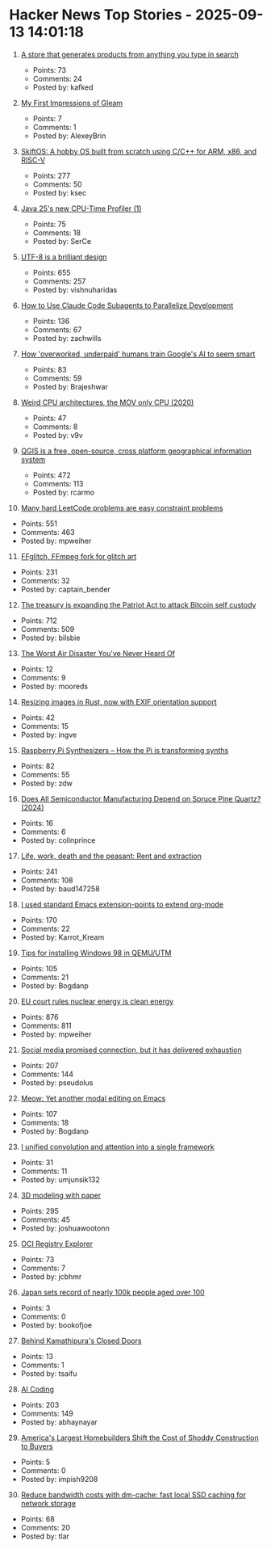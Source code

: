 # Hacker News Top Stories - 2025-09-13 14:01:18

1. [A store that generates products from anything you type in search](https://anycrap.shop/)
   - Points: 73
   - Comments: 24
   - Posted by: kafked

2. [My First Impressions of Gleam](https://mtlynch.io/notes/gleam-first-impressions/)
   - Points: 7
   - Comments: 1
   - Posted by: AlexeyBrin

3. [SkiftOS: A hobby OS built from scratch using C/C++ for ARM, x86, and RISC-V](https://skiftos.org)
   - Points: 277
   - Comments: 50
   - Posted by: ksec

4. [Java 25's new CPU-Time Profiler (1)](https://mostlynerdless.de/blog/2025/06/11/java-25s-new-cpu-time-profiler-1/)
   - Points: 75
   - Comments: 18
   - Posted by: SerCe

5. [UTF-8 is a brilliant design](https://iamvishnu.com/posts/utf8-is-brilliant-design)
   - Points: 655
   - Comments: 257
   - Posted by: vishnuharidas

6. [How to Use Claude Code Subagents to Parallelize Development](https://zachwills.net/how-to-use-claude-code-subagents-to-parallelize-development/)
   - Points: 136
   - Comments: 67
   - Posted by: zachwills

7. [How 'overworked, underpaid' humans train Google's AI to seem smart](https://www.theguardian.com/technology/2025/sep/11/google-gemini-ai-training-humans)
   - Points: 83
   - Comments: 59
   - Posted by: Brajeshwar

8. [Weird CPU architectures, the MOV only CPU (2020)](https://justanotherelectronicsblog.com/?p=771)
   - Points: 47
   - Comments: 8
   - Posted by: v9v

9. [QGIS is a free, open-source, cross platform geographical information system](https://github.com/qgis/QGIS)
   - Points: 472
   - Comments: 113
   - Posted by: rcarmo

10. [Many hard LeetCode problems are easy constraint problems](https://buttondown.com/hillelwayne/archive/many-hard-leetcode-problems-are-easy-constraint/)
   - Points: 551
   - Comments: 463
   - Posted by: mpweiher

11. [FFglitch, FFmpeg fork for glitch art](https://ffglitch.org/gallery/)
   - Points: 231
   - Comments: 32
   - Posted by: captain_bender

12. [The treasury is expanding the Patriot Act to attack Bitcoin self custody](https://www.tftc.io/treasury-iexpanding-patriot-act/)
   - Points: 712
   - Comments: 509
   - Posted by: bilsbie

13. [The Worst Air Disaster You've Never Heard Of](https://longreads.com/2025/09/04/zeppelin-navy-aircraft-disaster/)
   - Points: 12
   - Comments: 9
   - Posted by: mooreds

14. [Resizing images in Rust, now with EXIF orientation support](https://alexwlchan.net/2025/create-thumbnail-is-exif-aware/)
   - Points: 42
   - Comments: 15
   - Posted by: ingve

15. [Raspberry Pi Synthesizers – How the Pi is transforming synths](https://www.gearnews.com/raspberry-pi-synthesizers-how-the-pi-is-transforming-synths/)
   - Points: 82
   - Comments: 55
   - Posted by: zdw

16. [Does All Semiconductor Manufacturing Depend on Spruce Pine Quartz? (2024)](https://www.construction-physics.com/p/does-all-semiconductor-manufacturing)
   - Points: 16
   - Comments: 6
   - Posted by: colinprince

17. [Life, work, death and the peasant: Rent and extraction](https://acoup.blog/2025/09/12/collections-life-work-death-and-the-peasant-part-ivc-rent-and-extraction/)
   - Points: 241
   - Comments: 108
   - Posted by: baud147258

18. [I used standard Emacs extension-points to extend org-mode](https://edoput.it/2025/04/16/emacs-paradigm-shift.html)
   - Points: 170
   - Comments: 22
   - Posted by: Karrot_Kream

19. [Tips for installing Windows 98 in QEMU/UTM](https://sporks.space/2025/08/28/tips-for-installing-windows-98-in-qemu-utm/)
   - Points: 105
   - Comments: 21
   - Posted by: Bogdanp

20. [EU court rules nuclear energy is clean energy](https://www.weplanet.org/post/eu-court-rules-nuclear-energy-is-clean-energy)
   - Points: 876
   - Comments: 811
   - Posted by: mpweiher

21. [Social media promised connection, but it has delivered exhaustion](https://www.noemamag.com/the-last-days-of-social-media/)
   - Points: 207
   - Comments: 144
   - Posted by: pseudolus

22. [Meow: Yet another modal editing on Emacs](https://github.com/meow-edit/meow)
   - Points: 107
   - Comments: 18
   - Posted by: Bogdanp

23. [I unified convolution and attention into a single framework](https://zenodo.org/records/17103133)
   - Points: 31
   - Comments: 11
   - Posted by: umjunsik132

24. [3D modeling with paper](https://www.arvinpoddar.com/blog/3d-modeling-with-paper)
   - Points: 295
   - Comments: 45
   - Posted by: joshuawootonn

25. [OCI Registry Explorer](https://oci.dag.dev/)
   - Points: 73
   - Comments: 7
   - Posted by: jcbhmr

26. [Japan sets record of nearly 100k people aged over 100](https://www.bbc.com/news/articles/cd07nljlyv0o)
   - Points: 3
   - Comments: 0
   - Posted by: bookofjoe

27. [Behind Kamathipura's Closed Doors](https://failedarchitecture.com/behind-kamathipuras-closed-doors/)
   - Points: 13
   - Comments: 1
   - Posted by: tsaifu

28. [AI Coding](https://geohot.github.io//blog/jekyll/update/2025/09/12/ai-coding.html)
   - Points: 203
   - Comments: 149
   - Posted by: abhaynayar

29. [America's Largest Homebuilders Shift the Cost of Shoddy Construction to Buyers](https://hntrbrk.com/homebuilders/)
   - Points: 5
   - Comments: 0
   - Posted by: impish9208

30. [Reduce bandwidth costs with dm-cache: fast local SSD caching for network storage](https://devcenter.upsun.com/posts/cut-aws-bandwidth-costs-95-with-dm-cache/)
   - Points: 68
   - Comments: 20
   - Posted by: tlar

